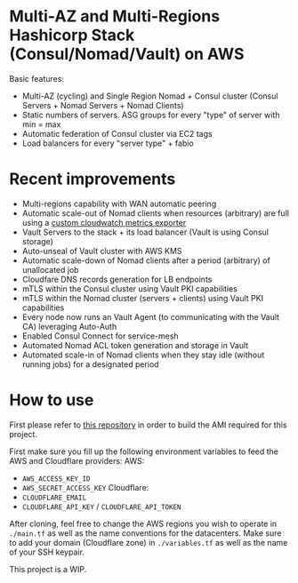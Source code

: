 # Multi-AZ and Multi-Regions Hashicorp Stack (Consul/Nomad/Vault) on AWS

Basic features:
- Multi-AZ (cycling) and Single Region Nomad + Consul cluster (Consul Servers + Nomad Servers + Nomad Clients)
- Static numbers of servers. ASG groups for every "type" of server with min = max
- Automatic federation of Consul cluster via EC2 tags
- Load balancers for every "server type" + fabio


# Recent improvements
- Multi-regions capability with WAN automatic peering
- Automatic scale-out of Nomad clients when resources (arbitrary) are full using a [custom cloudwatch metrics exporter](https://gitlab.com/sadjy/cloudwatch-nomad-summary-metrics) 
- Vault Servers to the stack + its load balancer (Vault is using Consul storage)
- Auto-unseal of Vault cluster with AWS KMS
- Automatic scale-down of Nomad clients after a period (arbitrary) of unallocated job
- Cloudfare DNS records generation for LB endpoints
- mTLS within the Consul cluster using Vault PKI capabilities
- mTLS within the Nomad cluster (servers + clients) using Vault PKI capabilities
- Every node now runs an Vault Agent (to communicating with the Vault CA) leveraging Auto-Auth
- Enabled Consul Connect for service-mesh
- Automated Nomad ACL token generation and storage in Vault
- Automated scale-in of Nomad clients when they stay idle (without running jobs) for a designated period


# How to use
First please refer to [this repository](https://gitlab.com/sadjy/packer-hashistacc-ami) in order to build the AMI required for this project.

First make sure you fill up the following environment variables to feed the AWS and Cloudflare providers:
AWS:
- `AWS_ACCESS_KEY_ID`
- `AWS_SECRET_ACCESS_KEY`
Cloudflare:
- `CLOUDFLARE_EMAIL`
- `CLOUDFLARE_API_KEY` / `CLOUDFLARE_API_TOKEN`

After cloning, feel free to change the AWS regions you wish to operate in `./main.tf` as well as the name conventions for the datacenters. Make sure to add your domain (Cloudflare zone) in `./variables.tf` as well as the name of your SSH keypair. 

This project is a WIP.